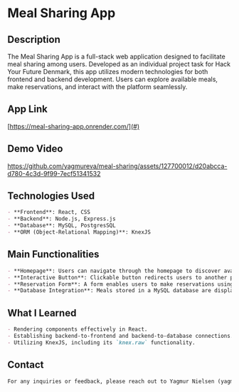 # Meal Sharing App

## Description

The Meal Sharing App is a full-stack web application designed to facilitate meal sharing among users. Developed as an individual project task for Hack Your Future Denmark, this app utilizes modern technologies for both frontend and backend development. Users can explore available meals, make reservations, and interact with the platform seamlessly.

## App Link

[https://meal-sharing-app.onrender.com/](#) 


## Demo Video


https://github.com/yagmureva/meal-sharing/assets/127700012/d20abcca-d780-4c3d-9f99-7ecf51341532


## Technologies Used

```markdown
- **Frontend**: React, CSS
- **Backend**: Node.js, Express.js
- **Database**: MySQL, PostgresSQL
- **ORM (Object-Relational Mapping)**: KnexJS


```

## Main Functionalities

```markdown
- **Homepage**: Users can navigate through the homepage to discover available meals.
- **Interactive Button**: Clickable button redirects users to another page for further interaction.
- **Reservation Form**: A form enables users to make reservations using meal IDs.
- **Database Integration**: Meals stored in a MySQL database are displayed on the platform.
```


## What I Learned

```markdown
- Rendering components effectively in React.
- Establishing backend-to-frontend and backend-to-database connections.
- Utilizing KnexJS, including its `knex.raw` functionality.
```

## Contact

```markdown
For any inquiries or feedback, please reach out to Yagmur Nielsen (yagmureva4@gmail.com).
```
